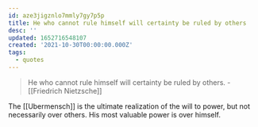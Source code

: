 ```yaml
---
id: aze3jigznlo7mmly7gy7p5p
title: He who cannot rule himself will certainty be ruled by others
desc: ''
updated: 1652716548107
created: '2021-10-30T00:00:00.000Z'
tags:
  - quotes
---
```


> He who cannot rule himself will certainty be ruled by others. - [[Friedrich Nietzsche]]

The [[Ubermensch]] is the ultimate realization of the will to power, but not necessarily over others. His most valuable power is over himself.
